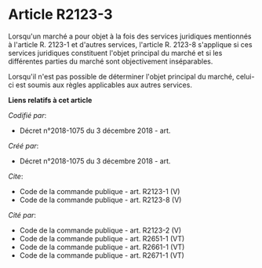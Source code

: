 # Article R2123-3

Lorsqu'un marché a pour objet à la fois des services juridiques mentionnés à l'article R. 2123-1 et d'autres services,
l'article R. 2123-8 s'applique si ces services juridiques constituent l'objet principal du marché et si les différentes
parties du marché sont objectivement inséparables. 

Lorsqu'il n'est pas possible de déterminer l'objet principal du marché, celui-ci est soumis aux règles applicables aux autres
services.

**Liens relatifs à cet article**

_Codifié par_:

  - Décret n°2018-1075 du 3 décembre 2018 - art.

_Créé par_:

  - Décret n°2018-1075 du 3 décembre 2018 - art.

_Cite_:

  - Code de la commande publique - art. R2123-1 (V)
  - Code de la commande publique - art. R2123-8 (V)

_Cité par_:

  - Code de la commande publique - art. R2123-2 (V)
  - Code de la commande publique - art. R2651-1 (VT)
  - Code de la commande publique - art. R2661-1 (VT)
  - Code de la commande publique - art. R2671-1 (VT)
